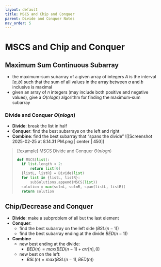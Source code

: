 ```yaml
---
layout: default
title: MSCS and Chip and Conquer
parent: Divide and Conquer Notes
nav_order: 5
---
```

# MSCS and Chip and Conquer

## Maximum Sum Continuous Subarray
- the maximum-sum subarray of a given array of integers $A$ is the interval $[a,b]$ such that the sum of all values in the array between $a$ and $b$ inclusive is maximal
- given an array of $n$ integers (may include both positive and negative values), give a $O(nlogn)$ algorithm for finding the maximum-sum subarray

### Divide and Conquer $\Theta(nlogn)$
- **Divide**: break the list in half
- **Conquer**: find the best subarrays on the left and right
- **Combine**: find the best subarray that “spans the divide”
![[Screenshot 2025-02-25 at 8.14.31 PM.png | center | 450]]

> [!example] MSCS Divide and Conquer $\Theta(nlogn)$
> ```Python
> def MSCS(list):
> 	if list.length < 2:
> 		return list[0]
> 	{listL, listR} = Divide(list)
> 	for list in {listL, listR}:
> 		subSolutions.append(MSCS(list))
> 	solution = max(solnL, solnR, span(listL, listR))
> 	return solution
> ```

## Chip/Decrease and Conquer
- **Divide**: make a subproblem of all but the last element
- **Conquer**: 
	- find the best subarray on the left side $(BSL(n-1))$
	- find the best subarray ending at the divide $BED(n-1))$
- **Combine**
	- new best ending at the divide:
		- $BED(n) = max(BED(n-1) + arr[n], 0)$
	- new best on the left:
		- $BSL(n) = max(BSL(n-1), BED(n))$